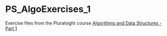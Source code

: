 # PS_AlgoExercises_1
Exercise files from the Pluralsight course [Algorithms and Data Structures - Part 1](https://app.pluralsight.com/library/courses/ads-part1/exercise-files)
